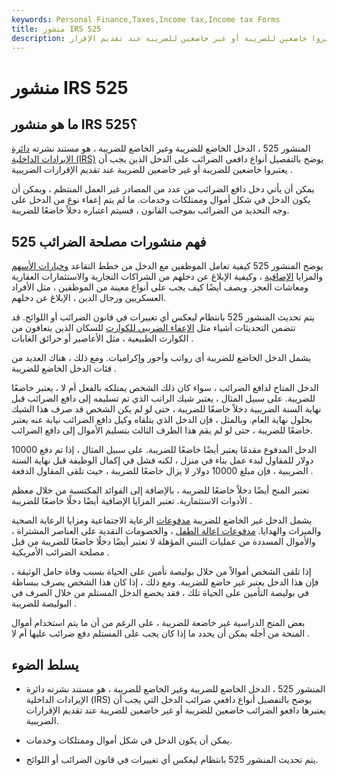 ```yaml
---
keywords: Personal Finance,Taxes,Income tax,Income tax Forms
title: منشور IRS 525
description: المنشور 525 هو مستند نشرته مصلحة الضرائب الأمريكية يوضح بالتفصيل أنواع دافعي الضرائب على الدخل الذين يجب أن يعتبروا خاضعين للضريبة أو غير خاضعين للضريبة عند تقديم الإقرار.
---
```


# منشور IRS 525
## ما هو منشور IRS 525؟

المنشور 525 ، الدخل الخاضع للضريبة وغير الخاضع للضريبة ، هو مستند نشرته [دائرة الإيرادات الداخلية (IRS)](/irs) يوضح بالتفصيل أنواع دافعي الضرائب على الدخل الذين يجب أن يعتبروا خاضعين للضريبة أو غير خاضعين للضريبة عند تقديم الإقرارات الضريبية .

يمكن أن يأتي دخل دافع الضرائب من عدد من المصادر غير العمل المنتظم ، ويمكن أن يكون الدخل في شكل أموال وممتلكات وخدمات. ما لم يتم إعفاء نوع من الدخل على وجه التحديد من الضرائب بموجب القانون ، فسيتم اعتباره دخلاً خاضعًا للضريبة.

## فهم منشورات مصلحة الضرائب 525

يوضح المنشور 525 كيفية تعامل الموظفين مع الدخل من خطط التقاعد [وخيارات الأسهم](/stockoption) والمزايا [الإضافية](/fringe-benefits) ، وكيفية الإبلاغ عن دخلهم من الشراكات التجارية والاستثمارات العقارية ومعاشات العجز. ويصف أيضًا كيف يجب على أنواع معينة من الموظفين ، مثل الأفراد العسكريين ورجال الدين ، الإبلاغ عن دخلهم.

يتم تحديث المنشور 525 بانتظام ليعكس أي تغييرات في قانون الضرائب أو اللوائح. قد تتضمن التحديثات أشياء مثل [الإعفاء الضريبي للكوارث](/disasterloss) للسكان الذين يتعافون من الكوارث الطبيعية ، مثل الأعاصير أو حرائق الغابات .

يشمل الدخل الخاضع للضريبة أي رواتب وأجور وإكراميات. ومع ذلك ، هناك العديد من فئات الدخل الخاضع للضريبة .

الدخل المتاح لدافع الضرائب ، سواء كان ذلك الشخص يمتلكه بالفعل أم لا ، يعتبر خاضعًا للضريبة. على سبيل المثال ، يعتبر شيك الراتب الذي تم تسليمه إلى دافع الضرائب قبل نهاية السنة الضريبية دخلاً خاضعًا للضريبة ، حتى لو لم يكن الشخص قد صرف هذا الشيك بحلول نهاية العام. وبالمثل ، فإن الدخل الذي يتلقاه وكيل دافع الضرائب نيابة عنه يعتبر خاضعًا للضريبة ، حتى لو لم يقم هذا الطرف الثالث بتسليم الأموال إلى دافع الضرائب.

الدخل المدفوع مقدمًا يعتبر أيضًا خاضعًا للضريبة. على سبيل المثال ، إذا تم دفع 10000 دولار للمقاول لبدء عمل بناء في منزل ، لكنه فشل في إكمال الوظيفة قبل نهاية السنة الضريبية ، فإن مبلغ 10000 دولار لا يزال خاضعًا للضريبة ، حيث تلقى المقاول الدفعة .

تعتبر المنح أيضًا دخلاً خاضعًا للضريبة ، بالإضافة إلى الفوائد المكتسبة من خلال معظم الأدوات الاستثمارية. تعتبر المزايا الإضافية أيضًا دخلًا خاضعًا للضريبة .

يشمل الدخل غير الخاضع للضريبة [مدفوعات](/welfare) الرعاية الاجتماعية ومزايا الرعاية الصحية والميراث والهدايا. [مدفوعات إعالة الطفل](/alimony-payment) ، والخصومات النقدية على العناصر المشتراة ، والأموال المسددة من عمليات التبني المؤهلة لا تعتبر أيضًا دخلًا خاضعًا للضريبة من قبل مصلحة الضرائب الأمريكية .

إذا تلقى الشخص أموالاً من خلال بوليصة تأمين على الحياة بسبب وفاة حامل الوثيقة ، فإن هذا الدخل يعتبر غير خاضع للضريبة. ومع ذلك ، إذا كان هذا الشخص يصرف ببساطة في بوليصة التأمين على الحياة تلك ، فقد يخضع الدخل المستلم من خلال الصرف في البوليصة للضريبة .

بعض المنح الدراسية غير خاضعة للضريبة ، على الرغم من أن ما يتم استخدام أموال المنحة من أجله يمكن أن يحدد ما إذا كان يجب على المستلم دفع ضرائب عليها أم لا .

## يسلط الضوء

- المنشور 525 ، الدخل الخاضع للضريبة وغير الخاضع للضريبة ، هو مستند نشرته دائرة الإيرادات الداخلية (IRS) يوضح بالتفصيل أنواع دافعي ضرائب الدخل التي يجب أن يعتبرها دافعو الضرائب خاضعين للضريبة أو غير خاضعين للضريبة عند تقديم الإقرارات الضريبية.

- يمكن أن يكون الدخل في شكل أموال وممتلكات وخدمات.

- يتم تحديث المنشور 525 بانتظام ليعكس أي تغييرات في قانون الضرائب أو اللوائح.

